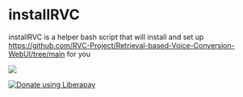 # installRVC
installRVC is a helper bash script that will install and set up https://github.com/RVC-Project/Retrieval-based-Voice-Conversion-WebUI/tree/main for you

<img src="https://img.shields.io/liberapay/receives/Alib234.svg?logo=liberapay">


<noscript><a href="https://liberapay.com/Alib234/donate"><img alt="Donate using Liberapay" src="https://liberapay.com/assets/widgets/donate.svg"></a></noscript>
